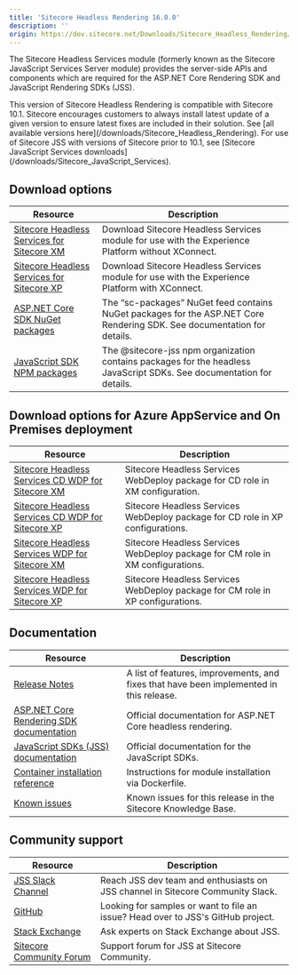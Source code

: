 ```yaml
---
title: 'Sitecore Headless Rendering 16.0.0'
description: ''
origin: https://dev.sitecore.net/Downloads/Sitecore_Headless_Rendering/16x/Sitecore_Headless_Rendering_1600
---
```


The Sitecore Headless Services module (formerly known as the Sitecore JavaScript Services Server module) provides the server-side APIs and components which are required for the ASP.NET Core Rendering SDK and JavaScript Rendering SDKs (JSS).

  <Alert variant='warning' mb={4}>
    <AlertIcon />
    This version of Sitecore Headless Rendering is compatible with Sitecore 10.1.
  </Alert>
  
  <Alert variant='warning' mb={4}>
    <AlertIcon />
    Sitecore encourages customers to always install latest update of a given version to ensure latest fixes are included in their solution. See [all available versions here](/downloads/Sitecore_Headless_Rendering).
  </Alert>
  
  <Alert variant='warning' mb={4}>
    <AlertIcon />
    For use of Sitecore JSS with versions of Sitecore prior to 10.1, see [Sitecore JavaScript Services downloads](/downloads/Sitecore_JavaScript_Services).
  </Alert>


## Download options

| Resource                                                                                                                                                                                                                                                                             | Description                                                                                                             |
| ------------------------------------------------------------------------------------------------------------------------------------------------------------------------------------------------------------------------------------------------------------------------------------ | ----------------------------------------------------------------------------------------------------------------------- |
| [Sitecore Headless Services for Sitecore XM](https://scdp.blob.core.windows.net/downloads/Sitecore%20Headless%20Rendering/16x/Sitecore%20Headless%20Rendering%201600/Secure/ZIP/Sitecore%20Headless%20Services%20Server%20for%20Sitecore%2010.1.0%20XM%2016.0.0%20rev.%20210223.zip) | Download Sitecore Headless Services module for use with the Experience Platform without XConnect.                       |
| [Sitecore Headless Services for Sitecore XP](https://scdp.blob.core.windows.net/downloads/Sitecore%20Headless%20Rendering/16x/Sitecore%20Headless%20Rendering%201600/Secure/ZIP/Sitecore%20Headless%20Services%20Server%20for%20Sitecore%2010.1.0%20XP%2016.0.0%20rev.%20210223.zip) | Download Sitecore Headless Services module for use with the Experience Platform with XConnect.                          |
| [ASP.NET Core SDK NuGet packages](https://sitecore.myget.org/feed/sc-packages/package/nuget/Sitecore.AspNet.RenderingEngine)                                                                                                                                                         | The “sc-packages” NuGet feed contains NuGet packages for the ASP.NET Core Rendering SDK. See documentation for details. |
| [JavaScript SDK NPM packages](https://www.npmjs.com/org/sitecore-jss)                                                                                                                                                                                                                | The @sitecore-jss npm organization contains packages for the headless JavaScript SDKs. See documentation for details.   |

## Download options for Azure AppService and On Premises deployment

| Resource                                                                                                                                                                                                                                                                                               | Description                                                                    |
| ------------------------------------------------------------------------------------------------------------------------------------------------------------------------------------------------------------------------------------------------------------------------------------------------------ | ------------------------------------------------------------------------------ |
| [Sitecore Headless Services CD WDP for Sitecore XM](https://scdp.blob.core.windows.net/downloads/Sitecore%20Headless%20Rendering/16x/Sitecore%20Headless%20Rendering%201600/Secure/WDP/Sitecore%20Headless%20Services%20Server%20for%20Sitecore%2010.1.0%20XM%2016.0.0%20rev.%20210223%20CD.scwdp.zip) | Sitecore Headless Services WebDeploy package for CD role in XM configuration.  |
| [Sitecore Headless Services CD WDP for Sitecore XP](https://scdp.blob.core.windows.net/downloads/Sitecore%20Headless%20Rendering/16x/Sitecore%20Headless%20Rendering%201600/Secure/WDP/Sitecore%20Headless%20Services%20Server%20for%20Sitecore%2010.1.0%20XP%2016.0.0%20rev.%20210223%20CD.scwdp.zip) | Sitecore Headless Services WebDeploy package for CD role in XP configurations. |
| [Sitecore Headless Services WDP for Sitecore XM](https://scdp.blob.core.windows.net/downloads/Sitecore%20Headless%20Rendering/16x/Sitecore%20Headless%20Rendering%201600/Secure/WDP/Sitecore%20Headless%20Services%20Server%20for%20Sitecore%2010.1.0%20XM%2016.0.0%20rev.%20210223.scwdp.zip)         | Sitecore Headless Services WebDeploy package for CM role in XM configurations. |
| [Sitecore Headless Services WDP for Sitecore XP](https://scdp.blob.core.windows.net/downloads/Sitecore%20Headless%20Rendering/16x/Sitecore%20Headless%20Rendering%201600/Secure/WDP/Sitecore%20Headless%20Services%20Server%20for%20Sitecore%2010.1.0%20XP%2016.0.0%20rev.%20210223.scwdp.zip)         | Sitecore Headless Services WebDeploy package for CM role in XP configurations. |

## Documentation

| Resource                                                                                                                                  | Description                                                                             |
| ----------------------------------------------------------------------------------------------------------------------------------------- | --------------------------------------------------------------------------------------- |
| [Release Notes](/downloads/Sitecore_Headless_Rendering/16x/Sitecore_Headless_Rendering_1600/Release_Notes)                                | A list of features, improvements, and fixes that have been implemented in this release. |
| [ASP.NET Core Rendering SDK documentation](https://doc.sitecore.com/developers/101/developer-tools/en/sitecore-headless-development.html) | Official documentation for ASP.NET Core headless rendering.                             |
| [JavaScript SDKs (JSS) documentation](https://jss.sitecore.com/docs)                                                                      | Official documentation for the JavaScript SDKs.                                         |
| [Container installation reference](https://doc.sitecore.com/developers/101/developer-tools/en/sitecore-module-reference.html#idp15853)    | Instructions for module installation via Dockerfile.                                    |
| [Known issues](https://kb.sitecore.net/articles/545609)                                                                                   | Known issues for this release in the Sitecore Knowledge Base.                           |

## Community support

| Resource                                                                   | Description                                                                      |
| -------------------------------------------------------------------------- | -------------------------------------------------------------------------------- |
| [JSS Slack Channel](https://sitecorechat.slack.com/messages/jss)           | Reach JSS dev team and enthusiasts on JSS channel in Sitecore Community Slack.   |
| [GitHub](https://github.com/sitecore/jss)                                  | Looking for samples or want to file an issue? Head over to JSS's GitHub project. |
| [Stack Exchange](https://sitecore.stackexchange.com/questions/tagged/jss)  | Ask experts on Stack Exchange about JSS.                                         |
| [Sitecore Community Forum](https://community.sitecore.net/developers/f/40) | Support forum for JSS at Sitecore Community.                                     |
